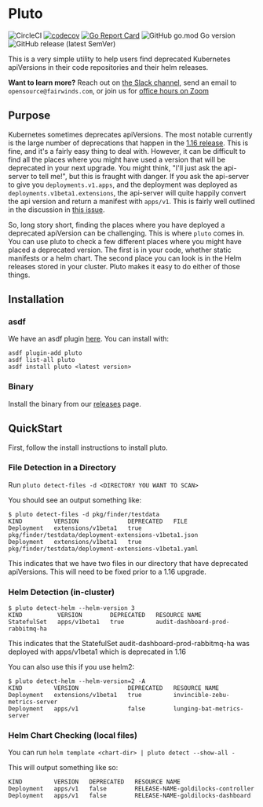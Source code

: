 # Pluto

![CircleCI](https://img.shields.io/circleci/build/github/FairwindsOps/pluto) [![codecov](https://codecov.io/gh/FairwindsOps/pluto/branch/master/graph/badge.svg?token=A23F79JTNA)](https://codecov.io/gh/FairwindsOps/pluto) [![Go Report Card](https://goreportcard.com/badge/github.com/FairwindsOps/pluto)](https://goreportcard.com/report/github.com/FairwindsOps/pluto) ![GitHub go.mod Go version](https://img.shields.io/github/go-mod/go-version/FairwindsOps/pluto) ![GitHub release (latest SemVer)](https://img.shields.io/github/v/release/FairwindsOps/pluto)

This is a very simple utility to help users find deprecated Kubernetes apiVersions in their code repositories and their helm releases.

**Want to learn more?** Reach out on [the Slack channel](https://fairwindscommunity.slack.com/messages/pluto), send an email to `opensource@fairwinds.com`, or join us for [office hours on Zoom](https://fairwindscommunity.slack.com/messages/office-hours)

## Purpose

Kubernetes sometimes deprecates apiVersions. The most notable currently is the large number of deprecations that happen in the [1.16 release](https://kubernetes.io/blog/2019/07/18/api-deprecations-in-1-16/). This is fine, and it's a fairly easy thing to deal with. However, it can be difficult to find all the places where you might have used a version that will be deprecated in your next upgrade. You might think, "I'll just ask the api-server to tell me!", but this is fraught with danger. If you ask the api-server to give you `deployments.v1.apps`, and the deployment was deployed as `deployments.v1beta1.extensions`, the api-server will quite happily convert the api version and return a manifest with `apps/v1`. This is fairly well outlined in the discussion in [this issue](https://github.com/kubernetes/kubernetes/issues/58131#issuecomment-356823588).

So, long story short, finding the places where you have deployed a deprecated apiVersion can be challenging. This is where `pluto` comes in. You can use pluto to check a few different places where you might have placed a deprecated version. The first is in your code, whether static manifests or a helm chart. The second place you can look is in the Helm releases stored in your cluster. Pluto makes it easy to do either of those things.

## Installation

### asdf

We have an asdf plugin [here](https://github.com/FairwindsOps/asdf-pluto). You can install with:

```
asdf plugin-add pluto
asdf list-all pluto
asdf install pluto <latest version>
```

### Binary

Install the binary from our [releases](https://github.com/FairwindsOps/pluto/releases) page.

## QuickStart

First, follow the install instructions to install pluto.

### File Detection in a Directory

Run `pluto detect-files -d <DIRECTORY YOU WANT TO SCAN>`

You should see an output something like:

```
$ pluto detect-files -d pkg/finder/testdata
KIND         VERSION              DEPRECATED   FILE
Deployment   extensions/v1beta1   true         pkg/finder/testdata/deployment-extensions-v1beta1.json
Deployment   extensions/v1beta1   true         pkg/finder/testdata/deployment-extensions-v1beta1.yaml
```

This indicates that we have two files in our directory that have deprecated apiVersions. This will need to be fixed prior to a 1.16 upgrade.

### Helm Detection (in-cluster)

```
$ pluto detect-helm --helm-version 3
KIND          VERSION        DEPRECATED   RESOURCE NAME
StatefulSet   apps/v1beta1   true         audit-dashboard-prod-rabbitmq-ha
```

This indicates that the StatefulSet audit-dashboard-prod-rabbitmq-ha was deployed with apps/v1beta1 which is deprecated in 1.16

You can also use this if you use helm2:

```
$ pluto detect-helm --helm-version=2 -A
KIND         VERSION              DEPRECATED   RESOURCE NAME
Deployment   extensions/v1beta1   true         invincible-zebu-metrics-server
Deployment   apps/v1              false        lunging-bat-metrics-server
```

### Helm Chart Checking (local files)

You can run `helm template <chart-dir> | pluto detect --show-all -`

This will output something like so:

```
KIND         VERSION   DEPRECATED   RESOURCE NAME
Deployment   apps/v1   false        RELEASE-NAME-goldilocks-controller
Deployment   apps/v1   false        RELEASE-NAME-goldilocks-dashboard
```

